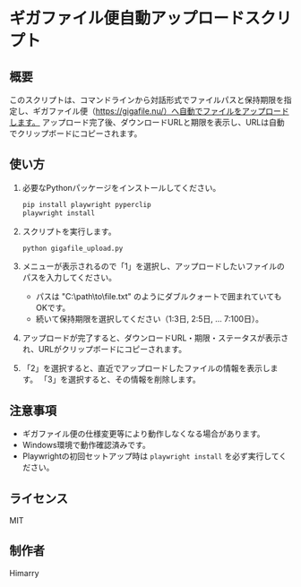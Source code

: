 # ギガファイル便自動アップロードスクリプト

## 概要
このスクリプトは、コマンドラインから対話形式でファイルパスと保持期限を指定し、ギガファイル便（https://gigafile.nu/）へ自動でファイルをアップロードします。
アップロード完了後、ダウンロードURLと期限を表示し、URLは自動でクリップボードにコピーされます。

## 使い方
1. 必要なPythonパッケージをインストールしてください。
   ```sh
   pip install playwright pyperclip
   playwright install
   ```

2. スクリプトを実行します。
   ```sh
   python gigafile_upload.py
   ```

3. メニューが表示されるので「1」を選択し、アップロードしたいファイルのパスを入力してください。
   - パスは "C:\path\to\file.txt" のようにダブルクォートで囲まれていてもOKです。
   - 続いて保持期限を選択してください（1:3日, 2:5日, ... 7:100日）。

4. アップロードが完了すると、ダウンロードURL・期限・ステータスが表示され、URLがクリップボードにコピーされます。

5. 「2」を選択すると、直近でアップロードしたファイルの情報を表示します。
   「3」を選択すると、その情報を削除します。

## 注意事項
- ギガファイル便の仕様変更等により動作しなくなる場合があります。
- Windows環境で動作確認済みです。
- Playwrightの初回セットアップ時は `playwright install` を必ず実行してください。

## ライセンス
MIT

## 制作者
Himarry
